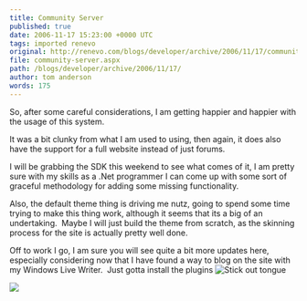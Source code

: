 ```yaml
---
title: Community Server
published: true
date: 2006-11-17 15:23:00 +0000 UTC
tags: imported renevo
original: http://renevo.com/blogs/developer/archive/2006/11/17/community-server.aspx
file: community-server.aspx
path: /blogs/developer/archive/2006/11/17/
author: tom anderson
words: 175
---
```

So, after some careful considerations, I am getting happier and happier with the usage of this system.

It was a bit clunky from what I am used to using, then again, it does also have the support for a full website instead of just forums.

I will be grabbing the SDK this weekend to see what comes of it, I am pretty sure with my skills as a .Net programmer I can come up with some sort of graceful methodology for adding some missing functionality.

Also, the default theme thing is driving me nutz, going to spend some time trying to make this thing work, although it seems that its a big of an undertaking.  Maybe I will just build the theme from scratch, as the skinning process for the site is actually pretty well done.

Off to work I go, I am sure you will see quite a bit more updates here, especially considering now that I have found a way to blog on the site with my Windows Live Writer.  Just gotta install the plugins ![Stick out tongue][1]

![][2]

[1]: http://renevo.com/emoticons/emotion-4.gif
[2]: http://renevo.com/aggbug.aspx?PostID=30

